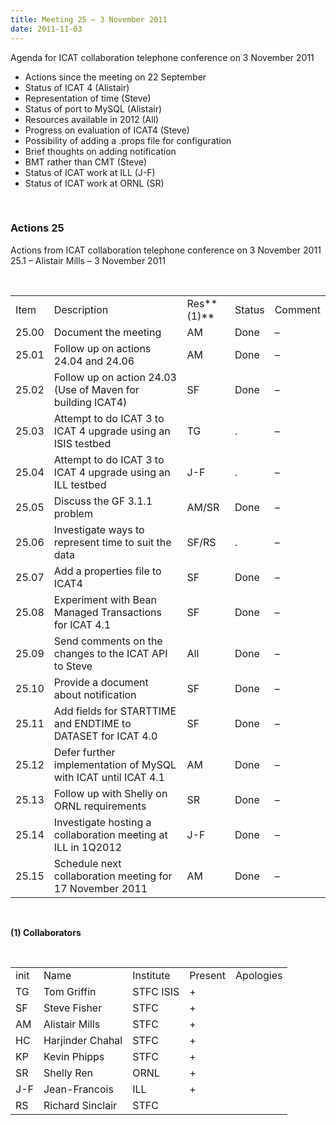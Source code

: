```yaml
---
title: Meeting 25 – 3 November 2011
date: 2011-11-03
---
```


Agenda for ICAT collaboration telephone conference on 3 November 2011

  - Actions since the meeting on 22 September
  - Status of ICAT 4 (Alistair)
  - Representation of time (Steve)
  - Status of port to MySQL (Alistair)
  - Resources available in 2012 (All)
  - Progress on evaluation of ICAT4 (Steve)
  - Possibility of adding a .props file for configuration
  - Brief thoughts on adding notification
  - BMT rather than CMT (Steve)
  - Status of ICAT work at ILL (J-F)
  - Status of ICAT work at ORNL (SR)

 

### Actions 25

Actions from ICAT collaboration telephone conference on 3 November
2011  
25.1 – Alistair Mills – 3 November
2011

 

|       |                                                                |            |        |         |
| ----- | -------------------------------------------------------------- | ---------- | ------ | ------- |
| Item  | Description                                                    | Res**(1)** | Status | Comment |
| 25.00 | Document the meeting                                           | AM         | Done   | –       |
| 25.01 | Follow up on actions 24.04 and 24.06                           | AM         | Done   | –       |
| 25.02 | Follow up on action 24.03 (Use of Maven for building ICAT4)    | SF         | Done   | –       |
| 25.03 | Attempt to do ICAT 3 to ICAT 4 upgrade using an ISIS testbed   | TG         | .      | –       |
| 25.04 | Attempt to do ICAT 3 to ICAT 4 upgrade using an ILL testbed    | J-F        | .      | –       |
| 25.05 | Discuss the GF 3.1.1 problem                                   | AM/SR      | Done   | –       |
| 25.06 | Investigate ways to represent time to suit the data            | SF/RS      | .      | –       |
| 25.07 | Add a properties file to ICAT4                                 | SF         | Done   | –       |
| 25.08 | Experiment with Bean Managed Transactions for ICAT 4.1         | SF         | Done   | –       |
| 25.09 | Send comments on the changes to the ICAT API to Steve          | All        | Done   | –       |
| 25.10 | Provide a document about notification                          | SF         | Done   | –       |
| 25.11 | Add fields for STARTTIME and ENDTIME to DATASET for ICAT 4.0   | SF         | Done   | –       |
| 25.12 | Defer further implementation of MySQL with ICAT until ICAT 4.1 | AM         | Done   | –       |
| 25.13 | Follow up with Shelly on ORNL requirements                     | SR         | Done   | –       |
| 25.14 | Investigate hosting a collaboration meeting at ILL in 1Q2012   | J-F        | Done   | –       |
| 25.15 | Schedule next collaboration meeting for 17 November 2011       | AM         | Done   | –       |

 

**(1) Collaborators**

 

|      |                  |           |         |           |
| ---- | ---------------- | --------- | ------- | --------- |
| init | Name             | Institute | Present | Apologies |
| TG   | Tom Griffin      | STFC ISIS | \+      |           |
| SF   | Steve Fisher     | STFC      | \+      |           |
| AM   | Alistair Mills   | STFC      | \+      |           |
| HC   | Harjinder Chahal | STFC      | \+      |           |
| KP   | Kevin Phipps     | STFC      | \+      |           |
| SR   | Shelly Ren       | ORNL      | \+      |           |
| J-F  | Jean-Francois    | ILL       | \+      |           |
| RS   | Richard Sinclair | STFC      |         |           |
